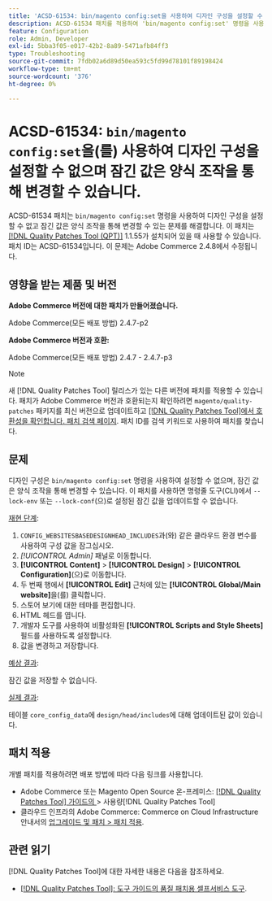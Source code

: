 ```yaml
---
title: 'ACSD-61534: bin/magento config:set을 사용하여 디자인 구성을 설정할 수 없으며 잠긴 값은 양식 조작을 통해 변경할 수 있습니다'
description: ACSD-61534 패치를 적용하여 'bin/magento config:set' 명령을 사용하여 디자인 구성을 설정할 수 없고 양식 조작을 통해 잠긴 값을 변경할 수 있는 Adobe Commerce 문제를 해결합니다.
feature: Configuration
role: Admin, Developer
exl-id: 5bba3f05-e017-42b2-8a89-5471afb84ff3
type: Troubleshooting
source-git-commit: 7fdb02a6d89d50ea593c5fd99d78101f89198424
workflow-type: tm+mt
source-wordcount: '376'
ht-degree: 0%

---
```


# ACSD-61534: `bin/magento config:set`을(를) 사용하여 디자인 구성을 설정할 수 없으며 잠긴 값은 양식 조작을 통해 변경할 수 있습니다.

ACSD-61534 패치는 `bin/magento config:set` 명령을 사용하여 디자인 구성을 설정할 수 없고 잠긴 값은 양식 조작을 통해 변경할 수 있는 문제를 해결합니다. 이 패치는 [[!DNL Quality Patches Tool (QPT)]](/help/tools/quality-patches-tool/quality-patches-tool-to-self-serve-quality-patches.md) 1.1.55가 설치되어 있을 때 사용할 수 있습니다. 패치 ID는 ACSD-61534입니다. 이 문제는 Adobe Commerce 2.4.8에서 수정됩니다.

## 영향을 받는 제품 및 버전

**Adobe Commerce 버전에 대한 패치가 만들어졌습니다.**

Adobe Commerce(모든 배포 방법) 2.4.7-p2

**Adobe Commerce 버전과 호환:**

Adobe Commerce(모든 배포 방법) 2.4.7 - 2.4.7-p3

>[!NOTE]
>
>새 [!DNL Quality Patches Tool] 릴리스가 있는 다른 버전에 패치를 적용할 수 있습니다. 패치가 Adobe Commerce 버전과 호환되는지 확인하려면 `magento/quality-patches` 패키지를 최신 버전으로 업데이트하고 [[!DNL Quality Patches Tool]에서 호환성을 확인합니다. 패치 검색 페이지](https://experienceleague.adobe.com/tools/commerce-quality-patches/index.html?lang=ko). 패치 ID를 검색 키워드로 사용하여 패치를 찾습니다.

## 문제

디자인 구성은 `bin/magento config:set` 명령을 사용하여 설정할 수 없으며, 잠긴 값은 양식 조작을 통해 변경할 수 있습니다. 이 패치를 사용하면 명령줄 도구(CLI)에서 `--lock-env` 또는 `--lock-conf`(으)로 설정된 잠긴 값을 업데이트할 수 없습니다.

<u>재현 단계</u>:

1. `CONFIG_WEBSITESBASEDESIGNHEAD_INCLUDES`과(와) 같은 클라우드 환경 변수를 사용하여 구성 값을 잠그십시오.
1. *[!UICONTROL Admin]* 패널로 이동합니다.
1. **[!UICONTROL Content]** > **[!UICONTROL Design]** > **[!UICONTROL Configuration]**(으)로 이동합니다.
1. 두 번째 행에서 **[!UICONTROL Edit]** 근처에 있는 **[!UICONTROL Global/Main website]**&#x200B;을(를) 클릭합니다.
1. 스토어 보기에 대한 테마를 편집합니다.
1. HTML 헤드를 엽니다.
1. 개발자 도구를 사용하여 비활성화된 **[!UICONTROL Scripts and Style Sheets]** 필드를 사용하도록 설정합니다.
1. 값을 변경하고 저장합니다.

<u>예상 결과</u>:

잠긴 값을 저장할 수 없습니다.

<u>실제 결과</u>:

테이블 `core_config_data`에 `design/head/includes`에 대해 업데이트된 값이 있습니다.

## 패치 적용

개별 패치를 적용하려면 배포 방법에 따라 다음 링크를 사용합니다.

* Adobe Commerce 또는 Magento Open Source 온-프레미스: [[!DNL Quality Patches Tool]  가이드의 &#x200B;](/help/tools/quality-patches-tool/usage.md)> 사용량[!DNL Quality Patches Tool]
* 클라우드 인프라의 Adobe Commerce: Commerce on Cloud Infrastructure 안내서의 [업그레이드 및 패치 > 패치 적용](https://experienceleague.adobe.com/docs/commerce-cloud-service/user-guide/develop/upgrade/apply-patches.html?lang=ko).

## 관련 읽기

[!DNL Quality Patches Tool]에 대한 자세한 내용은 다음을 참조하세요.

* [[!DNL Quality Patches Tool]: 도구 가이드의 품질 패치용 셀프서비스 도구](/help/tools/quality-patches-tool/quality-patches-tool-to-self-serve-quality-patches.md).
